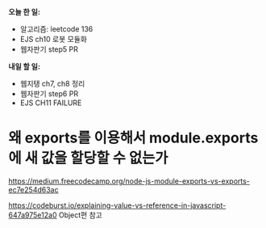 **오늘 한 일:**

* 알고리즘: leetcode 136
* EJS ch10 로봇 모듈화
* 웹자판기 step5 PR



**내일 할 일:**

* 웹지탱 ch7, ch8 정리
* 웹자판기 step6 PR
* EJS CH11 FAILURE





# 왜 exports를 이용해서 module.exports에 새 값을 할당할 수 없는가

https://medium.freecodecamp.org/node-js-module-exports-vs-exports-ec7e254d63ac

https://codeburst.io/explaining-value-vs-reference-in-javascript-647a975e12a0 Object편 참고